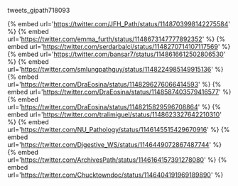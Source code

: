 tweets_gipath718093

{% embed url='https://twitter.com/JFH_Path/status/1148703998142275584' %}
{% embed url='https://twitter.com/emma_furth/status/1148673147777892352' %}
{% embed url='https://twitter.com/serdarbalci/status/1148270714107117569' %}
{% embed url='https://twitter.com/bansar7/status/1148616612502806530' %}
{% embed url='https://twitter.com/smlungpathguy/status/1148224985149915136' %}
{% embed url='https://twitter.com/DraEosina/status/1148296276066414593' %}
{% embed url='https://twitter.com/DraEosina/status/1148587403579416577' %}
{% embed url='https://twitter.com/DraEosina/status/1148215829596708864' %}
{% embed url='https://twitter.com/tralimiguel/status/1148623327642210310' %}
{% embed url='https://twitter.com/NU_Pathology/status/1146145515429670916' %}
{% embed url='https://twitter.com/Digestive_WS/status/1146449072867487744' %}
{% embed url='https://twitter.com/ArchivesPath/status/1146164157391278080' %}
{% embed url='https://twitter.com/Chucktowndoc/status/1146404191969189890' %}
